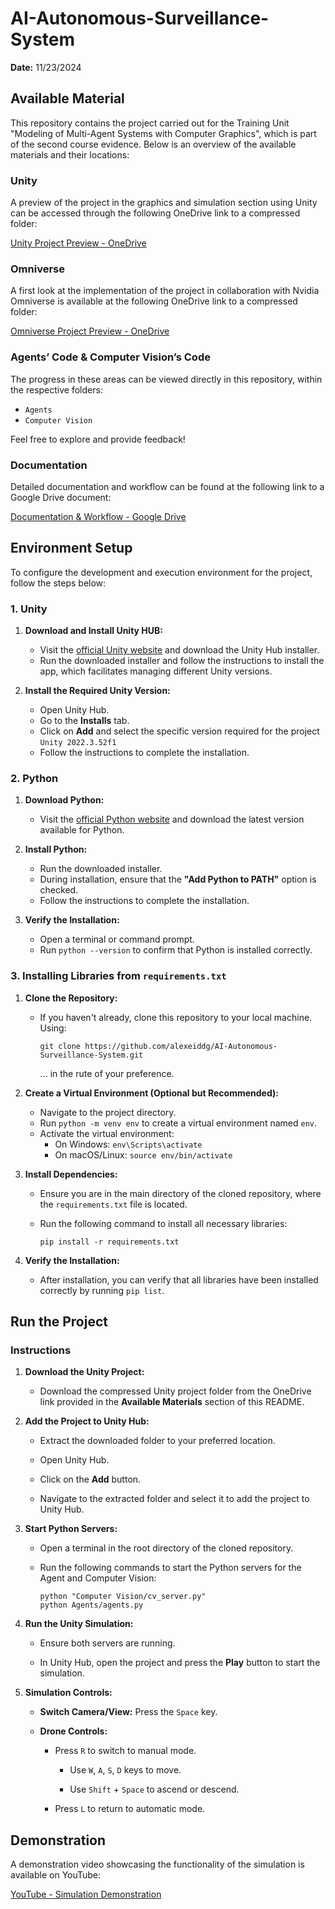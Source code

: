 # AI-Autonomous-Surveillance-System

**Date:** 11/23/2024

## Available Material

This repository contains the project carried out for the Training Unit "Modeling of Multi-Agent Systems with Computer Graphics", which is part of the second course evidence. Below is an overview of the available materials and their locations:

### Unity
A preview of the project in the graphics and simulation section using Unity can be accessed through the following OneDrive link to a compressed folder:

[Unity Project Preview - OneDrive](https://tecmx-my.sharepoint.com/:u:/g/personal/a01637405_tec_mx/EYM0AAal919Oou-auaHc_5gB4rXpkf3mjAO46vPfBtEdyw?e=87H8Qu)

### Omniverse
A first look at the implementation of the project in collaboration with Nvidia Omniverse is available at the following OneDrive link to a compressed folder:

[Omniverse Project Preview - OneDrive](https://tecmx-my.sharepoint.com/:u:/g/personal/a01068505_tec_mx/EeCkjnGrlytJhm7z5zn7U7wBMsA5pjX_fyZUAW6pdd4-hw?e=iuQkb9)

### Agents’ Code & Computer Vision’s Code
The progress in these areas can be viewed directly in this repository, within the respective folders:

- `Agents`
- `Computer Vision`

Feel free to explore and provide feedback!

### Documentation
Detailed documentation and workflow can be found at the following link to a Google Drive document:

[Documentation & Workflow - Google Drive](https://docs.google.com/document/d/1CG0gDy-nMS0_nWzAFrbZyQxMkf7I-CueW6UiskvcWE8/edit?usp=sharing)

## Environment Setup

To configure the development and execution environment for the project, follow the steps below:

### 1\. Unity

1.  **Download and Install Unity HUB:**

    -   Visit the [official Unity website](https://unity.com/download) and download the Unity Hub installer.
    -   Run the downloaded installer and follow the instructions to install the app, which facilitates managing different Unity versions.
    
2.  **Install the Required Unity Version:**

    -   Open Unity Hub.
    -   Go to the **Installs** tab.
    -   Click on **Add** and select the specific version required for the project `Unity 2022.3.52f1`
    -   Follow the instructions to complete the installation.

### 2\. Python

1.  **Download Python:**

    -   Visit the [official Python website](https://www.python.org/downloads/) and download the latest version available for Python.
  
2.  **Install Python:**

    -   Run the downloaded installer.
    -   During installation, ensure that the **"Add Python to PATH"** option is checked.
    -   Follow the instructions to complete the installation.
  
3.  **Verify the Installation:**

    -   Open a terminal or command prompt.
    -   Run `python --version` to confirm that Python is installed correctly.

### 3\. Installing Libraries from `requirements.txt`

1.  **Clone the Repository:**

    -   If you haven't already, clone this repository to your local machine. Using:
    
        `git clone https://github.com/alexeiddg/AI-Autonomous-Surveillance-System.git`
        
        ... in the rute of your preference.
    
2.  **Create a Virtual Environment (Optional but Recommended):**

    -   Navigate to the project directory.
    -   Run `python -m venv env` to create a virtual environment named `env`.
    -   Activate the virtual environment:
        -   On Windows: `env\Scripts\activate`
        -   On macOS/Linux: `source env/bin/activate`
    
3.  **Install Dependencies:**

    -   Ensure you are in the main directory of the cloned repository, where the `requirements.txt` file is located.
    -   Run the following command to install all necessary libraries:

        `pip install -r requirements.txt`

4.  **Verify the Installation:**

    -   After installation, you can verify that all libraries have been installed correctly by running `pip list`.
        
## Run the Project

### Instructions

1.  **Download the Unity Project:**

    -   Download the compressed Unity project folder from the OneDrive link provided in the **Available Materials** section of this README.

2.  **Add the Project to Unity Hub:**

    -   Extract the downloaded folder to your preferred location.

    -   Open Unity Hub.

    -   Click on the **Add** button.

    -   Navigate to the extracted folder and select it to add the project to Unity Hub.

3.  **Start Python Servers:**

    -   Open a terminal in the root directory of the cloned repository.

    -   Run the following commands to start the Python servers for the Agent and Computer Vision:

        ```
        python "Computer Vision/cv_server.py"
        python Agents/agents.py
        ```

4.  **Run the Unity Simulation:**

    -   Ensure both servers are running.

    -   In Unity Hub, open the project and press the **Play** button to start the simulation.

5.  **Simulation Controls:**

    -   **Switch Camera/View:** Press the `Space` key.

    -   **Drone Controls:**

        -   Press `R` to switch to manual mode.

            -   Use `W`, `A`, `S`, `D` keys to move.

            -   Use `Shift` + `Space` to ascend or descend.

        -   Press `L` to return to automatic mode.

## Demonstration

A demonstration video showcasing the functionality of the simulation is available on YouTube: 

[YouTube - Simulation Demonstration](https://youtu.be/7nxhV7HlYU4)
